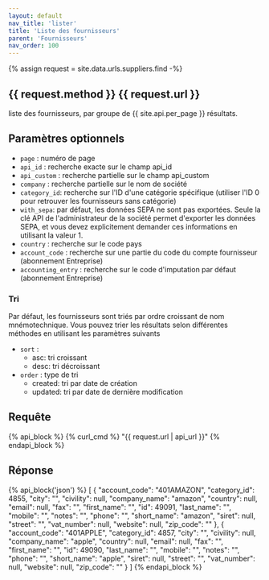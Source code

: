 ```yaml
---
layout: default
nav_title: 'lister'
title: 'Liste des fournisseurs'
parent: 'Fournisseurs'
nav_order: 100
---
```

{% assign request = site.data.urls.suppliers.find -%}
## {{ request.method }} {{ request.url }}

liste des fournisseurs, par groupe de {{ site.api.per_page }} résultats.

## Paramètres optionnels

* `page` : numéro de page
* `api_id` : recherche exacte sur le champ api_id
* `api_custom` : recherche partielle sur le champ api_custom
* `company` : recherche partielle sur le nom de société
* `category_id`: recherche sur l'ID d'une catégorie spécifique (utiliser l'ID 0 pour retrouver les fournisseurs sans catégorie)
* `with_sepa`: par défaut, les données SEPA ne sont pas exportées. Seule la clé API de l'administrateur de la société permet d'exporter les données SEPA, et vous devez explicitement demander ces informations en utilisant la valeur 1.
* `country` : recherche sur le code pays
* `account_code` : recherche sur une partie du code du compte fournisseur (abonnement Entreprise)
* `accounting_entry` : recherche sur le code d'imputation par défaut (abonnement Entreprise)

### Tri

Par défaut, les fournisseurs sont triés par ordre croissant de nom mnémotechnique.
Vous pouvez trier les résultats selon différentes méthodes en utilisant les paramètres suivants
* `sort` :
  - asc: tri croissant
  - desc: tri décroissant
* `order` : type de tri
  - created: tri par date de création
  - updated: tri par date de dernière modification

## Requête

{% api_block %}
{% curl_cmd %} "{{ request.url | api_url }}"
{% endapi_block %}

## Réponse

{% api_block('json') %}
[
  {
  "account_code": "401AMAZON",
  "category_id": 4855,
  "city": "",
  "civility": null,
  "company_name": "amazon",
  "country": null,
  "email": null,
  "fax": "",
  "first_name": "",
  "id": 49091,
  "last_name": "",
  "mobile": "",
  "notes": "",
  "phone": "",
  "short_name": "amazon",
  "siret": null,
  "street": "",
  "vat_number": null,
  "website": null,
  "zip_code": ""
  }, {
  "account_code": "401APPLE",
  "category_id": 4857,
  "city": "",
  "civility": null,
  "company_name": "apple",
  "country": null,
  "email": null,
  "fax": "",
  "first_name": "",
  "id": 49090,
  "last_name": "",
  "mobile": "",
  "notes": "",
  "phone": "",
  "short_name": "apple",
  "siret": null,
  "street": "",
  "vat_number": null,
  "website": null,
  "zip_code": ""
  }
]
{% endapi_block %}
